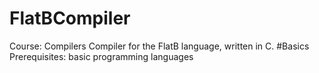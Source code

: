 # FlatBCompiler

Course: Compilers
Compiler for the FlatB language, written in C.
#Basics
Prerequisites: basic programming languages
